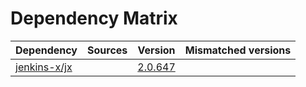 # Dependency Matrix

Dependency | Sources | Version | Mismatched versions
---------- | ------- | ------- | -------------------
[jenkins-x/jx](https://github.com/jenkins-x/jx.git) |  | [2.0.647](https://github.com/jenkins-x/jx/releases/tag/v2.0.647) | 
